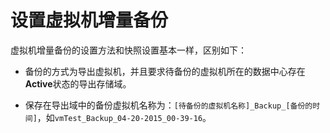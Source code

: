 # 设置虚拟机增量备份

虚拟机增量备份的设置方法和快照设置基本一样，区别如下：

* 备份的方式为导出虚拟机，并且要求待备份的虚拟机所在的数据中心存在**Active**状态的导出存储域。

* 保存在导出域中的备份虚拟机名称为：```[待备份的虚拟机名称]_Backup_[备份的时间]```，如```vmTest_Backup_04-20-2015_00-39-16```。
